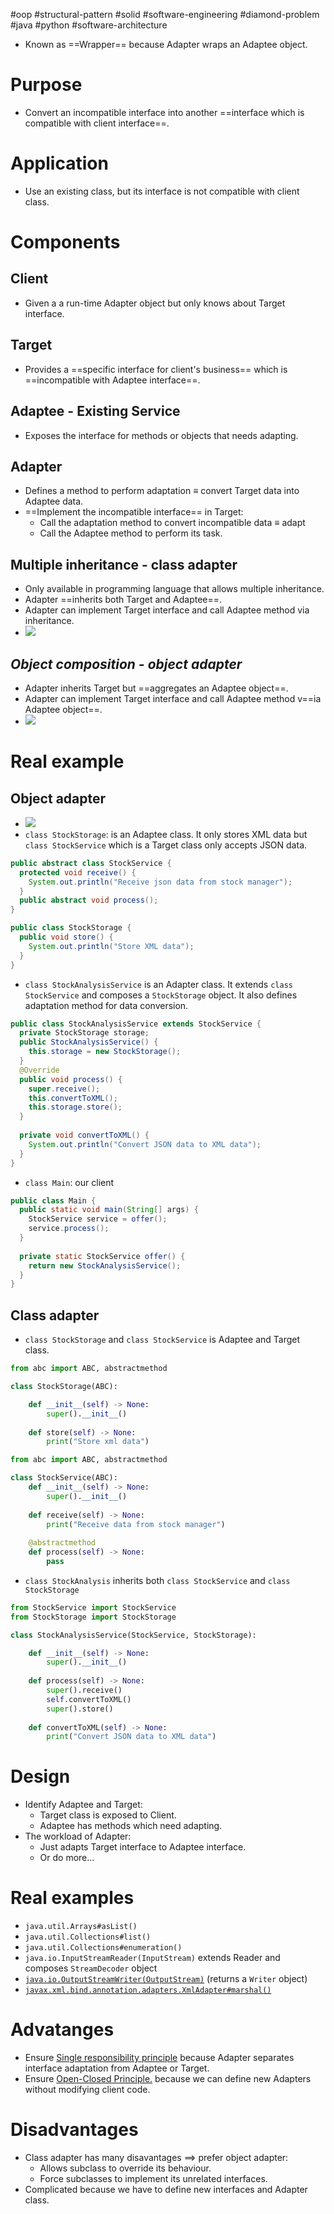 #oop #structural-pattern #solid #software-engineering #diamond-problem #java #python #software-architecture 

- Known as ==Wrapper== because Adapter wraps an Adaptee object.
# Purpose
- Convert an incompatible interface into another ==interface which is compatible with client interface==.

# Application
- Use an existing class, but its interface is not compatible with client class.

# Components
## Client
- Given a a run-time Adapter object but only knows about Target interface.
## Target
- Provides a ==specific interface for client's business== which is ==incompatible with Adaptee interface==.
## Adaptee - Existing Service
- Exposes the interface for methods or objects that needs adapting.
## Adapter
- Defines a method to perform adaptation $\equiv$ convert Target data into Adaptee data.
- ==Implement the incompatible interface== in Target:
	- Call the adaptation method to convert incompatible data $\equiv$ adapt
	- Call the Adaptee method to perform its task.

## Multiple inheritance - class adapter
- Only available in programming language that allows multiple inheritance.
- Adapter ==inherits both Target and Adaptee==.
- Adapter can implement Target interface and call Adaptee method via inheritance.
- ![](Pasted%20image%2020240608094057.png)
## *Object composition - object adapter* 
- Adapter inherits Target but ==aggregates an Adaptee object==.
- Adapter can implement Target interface and call Adaptee method v==ia Adaptee object==.
- ![](Pasted%20image%2020240608102427.png)
# Real example

## Object adapter
- ![](Pasted%20image%2020240609154731.png)
- `class StockStorage`: is an Adaptee class. It only stores XML data but `class StockService` which is a Target class only accepts JSON data.
```Java
public abstract class StockService {  
  protected void receive() {  
    System.out.println("Receive json data from stock manager");  
  }  
  public abstract void process();  
}
```

```Java
public class StockStorage {  
  public void store() {  
    System.out.println("Store XML data");  
  }  
}
```
- `class StockAnalysisService` is an Adapter class. It extends `class StockService` and composes a `StockStorage` object. It also defines adaptation method for data conversion.
```Java
public class StockAnalysisService extends StockService {  
  private StockStorage storage;  
  public StockAnalysisService() {  
    this.storage = new StockStorage();  
  }  
  @Override  
  public void process() {  
    super.receive();  
    this.convertToXML();  
    this.storage.store();  
  }  
  
  private void convertToXML() {  
    System.out.println("Convert JSON data to XML data");  
  }  
}
```
- `class Main`: our client
```Java
public class Main {  
  public static void main(String[] args) {  
    StockService service = offer();  
    service.process();  
  }  
  
  private static StockService offer() {  
    return new StockAnalysisService();  
  }  
}
```

## Class adapter
- `class StockStorage` and `class StockService` is Adaptee and Target class.
```Python
from abc import ABC, abstractmethod

class StockStorage(ABC):

	def __init__(self) -> None:
		super().__init__()
	
	def store(self) -> None:
		print("Store xml data")
```

```Python
from abc import ABC, abstractmethod

class StockService(ABC):
	def __init__(self) -> None:
		super().__init__()
	
	def receive(self) -> None:
		print("Receive data from stock manager")
	
	@abstractmethod
	def process(self) -> None:
		pass
```

- `class StockAnalysis` inherits both `class StockService` and `class StockStorage`
```Python
from StockService import StockService
from StockStorage import StockStorage

class StockAnalysisService(StockService, StockStorage):

	def __init__(self) -> None:
		super().__init__()
	
	def process(self) -> None:
		super().receive()
		self.convertToXML()
		super().store()
		
	def convertToXML(self) -> None:
		print("Convert JSON data to XML data")
```

# Design
- Identify Adaptee and Target:
	- Target class is exposed to Client.
	- Adaptee has methods which need adapting.
- The workload of Adapter:
	- Just adapts Target interface to Adaptee interface.
	- Or do more...

# Real examples
- `java.util.Arrays#asList()`
- `java.util.Collections#list()`
- `java.util.Collections#enumeration()`
- `java.io.InputStreamReader(InputStream)` extends Reader and composes `StreamDecoder` object
- [`java.io.OutputStreamWriter(OutputStream)`](https://docs.oracle.com/javase/8/docs/api/java/io/OutputStreamWriter.html#OutputStreamWriter-java.io.OutputStream-) (returns a `Writer` object)
- [`javax.xml.bind.annotation.adapters.XmlAdapter#marshal()`](https://docs.oracle.com/javase/8/docs/api/javax/xml/bind/annotation/adapters/XmlAdapter.html#marshal-BoundType-)


# Advatanges
- Ensure [Single responsibility principle](SOLID.md#Single%20responsibility%20principle) because Adapter separates interface adaptation from Adaptee or Target.
- Ensure [Open-Closed Principle.](SOLID.md#Open-Closed%20Principle.) because we can define new Adapters without modifying client code.
# Disadvantages
- Class adapter has many disavantages $\implies$ prefer object adapter:
	- Allows subclass to override its behaviour.
	- Force subclasses to implement its unrelated interfaces.
- Complicated because we have to define new interfaces and Adapter class.
